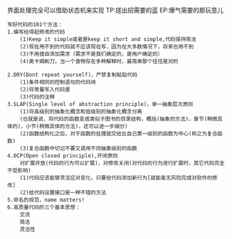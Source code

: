 界面处理完全可以借助状态机来实现
TP:搓出招需要的蓝
EP:爆气需要的那玩意儿

    写好代码的101个方法：   
    1.编写经得起修改的代码
        (1)Keep it simple或者是keep it short and simple,代码保持简洁
        (2)现在用不到的代码就不应该现在写，因为在大多数情况下，将来也用不到
        (3)不用擅自添加需求（需求不是我们确定的，是用户确定的）
        (4)奥卡姆剃刀，当一个食物存在多种解释时，最简单那个往往是对的

    2.DRY(Dont repeat yourself)，严禁复制粘贴代码
        (1)条件相同的控制语句的代码块
        (2)将常量写入代码里
        (3)代码的注释
    3.SLAP(Single level of abstraction principle)，单一抽象层次原则
        (1)将高级别的抽象化概念和低级别的抽象化概念分离
        (也就是说，将代码的函数变成类似于图书的目录结构，概括(抽象的方法)，章节(稍微具体的)，小节(稍微具体的方法)，还可以进一步细分)
        (2)函数结构化之后，对于函数的处理就交给比自己第一级别的函数为中心(称之为复合函数)
        (3)复合函数中切记不要又调用不同抽象级别的函数
    4.OCP(Open closed principle),开闭原则
        对扩展开放(代码的行为可以扩展)，对修改关闭(对代码的行为进行扩展时，其它代码完全不受影响)
        (1)代码应该能够灵活应对变化，只要给代码添加新行为[就能毫无风险完成对软件的修改]
        (2)给代码设置接口是一种不错的方法
    5.命名的规范，name matters!
    6.高质量代码的三个基本思想：
        交流
        简洁
        灵活性
    